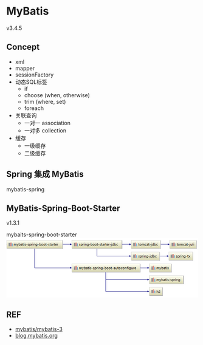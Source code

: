 # MyBatis
v3.4.5

## Concept

- xml
- mapper
- sessionFactory
- 动态SQL标签
  - if
  - choose (when, otherwise)
  - trim (where, set)
  - foreach
- 关联查询
  - 一对一 association
  - 一对多 collection
- 缓存
  - 一级缓存
  - 二级缓存

## Spring 集成 MyBatis

mybatis-spring

## MyBatis-Spring-Boot-Starter
v1.3.1

mybaits-spring-boot-starter
![mybaits-spring-boot-starter](img/mybaits-spring-boot-starter.jpg)

## REF

- [mybatis/mybatis-3](https://github.com/mybatis/mybatis-3)
- [blog.mybatis.org](http://blog.mybatis.org)